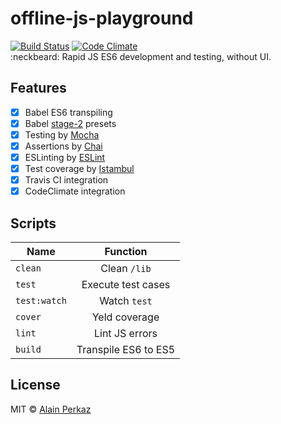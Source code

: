 # offline-js-playground
[![Build Status](https://travis-ci.org/aperkaz/offline-js-playground.svg?branch=master)](https://travis-ci.org/aperkaz/offline-js-playground)
[![Code Climate](https://codeclimate.com/github/aperkaz/offline-js-playground/badges/gpa.svg)](https://codeclimate.com/github/aperkaz/offline-js-playground) <br />
:neckbeard: Rapid JS ES6 development and testing, without UI.

## Features
- [X] Babel ES6 transpiling
- [X] Babel [stage-2](https://babeljs.io/docs/plugins/preset-stage-2/) presets
- [X] Testing by [Mocha](https://mochajs.org/)
- [X] Assertions by [Chai](http://chaijs.com)
- [X] ESLinting by [ESLint](http://eslint.org/)
- [X] Test coverage by [Istambul](https://istanbul.js.org)
- [X] Travis CI integration
- [X] CodeClimate integration

## Scripts
| Name          | Function        |
| ------------- |:---------------:|
| `clean`       | Clean `/lib`    |
| `test`        | Execute test cases    |
| `test:watch`  | Watch `test`     |
| `cover`       | Yeld coverage    |
| `lint`        | Lint JS errors   |
| `build`       | Transpile ES6 to ES5  |

## License
MIT © [Alain Perkaz](https://aperkaz.github.io)
